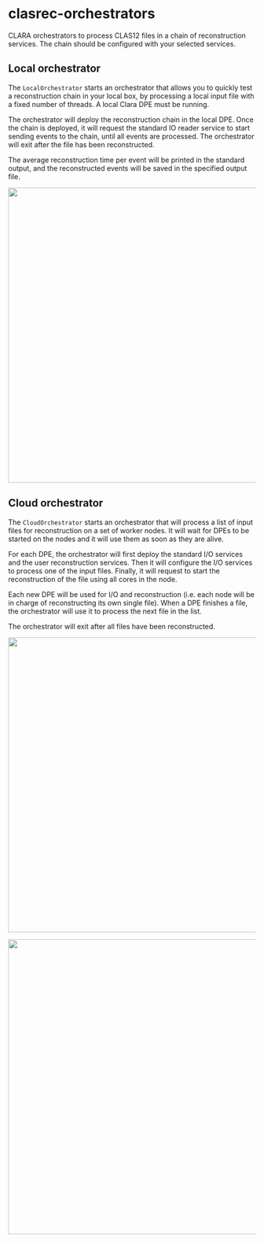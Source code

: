 # clasrec-orchestrators

CLARA orchestrators to process CLAS12 files in a chain of reconstruction
services. The chain should be configured with your selected services.

## Local orchestrator

The `LocalOrchestrator` starts an orchestrator that allows you to quickly test
a reconstruction chain in your local box, by processing a local input file
with a fixed number of threads. A local Clara DPE must be running.

The orchestrator will deploy the reconstruction chain in the local DPE.
Once the chain is deployed, it will request the standard IO reader service
to start sending events to the chain, until all events are processed.
The orchestrator will exit after the file has been reconstructed.

The average reconstruction time per event will be printed in the standard
output, and the reconstructed events will be saved in the specified output
file.

<a href="https://asciinema.org/a/36325" target="_blank"><img src="https://asciinema.org/a/36325.png" width="600"/></a>

## Cloud orchestrator

The `CloudOrchestrator` starts an orchestrator that will process a list
of input files for reconstruction on a set of worker nodes. It will wait for
DPEs to be started on the nodes and it will use them as soon as they are
alive.

For each DPE, the orchestrator will first deploy the standard I/O services and
the user reconstruction services.
Then it will configure the I/O services to process one of the input files.
Finally, it will request to start the reconstruction of the file using all
cores in the node.

Each new DPE will be used for I/O and reconstruction (i.e. each node will be
in charge of reconstructing its own single file). When a DPE finishes a file,
the orchestrator will use it to process the next file in the list.

The orchestrator will exit after all files have been reconstructed.

<a href="https://asciinema.org/a/36154" target="_blank"><img src="https://asciinema.org/a/36154.png" width="600"/></a>

<img src="http://i.imgur.com/n3HYCPd.png" width="600"/>
